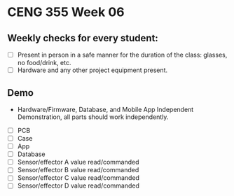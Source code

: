 # CENG 355 Week 06

## Weekly checks for every student:
- [ ] Present in person in a safe manner for the duration of the class: glasses, no food/drink, etc.
- [ ] Hardware and any other project equipment present.

## Demo
- Hardware/Firmware, Database, and Mobile App Independent Demonstration, all parts should work independently.
- [ ] PCB
- [ ] Case
- [ ] App 
- [ ] Database 
- [ ] Sensor/effector A value read/commanded  
- [ ] Sensor/effector B value read/commanded
- [ ] Sensor/effector C value read/commanded
- [ ] Sensor/effector D value read/commanded
